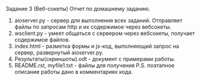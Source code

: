 Задание 3 (Веб-сокеты)
Отчет по домашнему заданию.
1. aioserver.py - сервер для выполнения всех заданий. Отправляет файлы 
   по запросам http и их содержимое через вебсокеты. 
2. wsclient.py - умеет общаться с сервером через вебсокеты, получает
   содержимое файлов. 
3. index.html - разметка формы и js-код, выполняющий запрос на сервер,
   развернутый aioserver.py.
4. Результаты(скриншоты).odt - документ с примерами работы. 
5. README.rst, myfile1.txt - файлы для получения
P.S. поэтапное описание работы дано в комментариях кода.